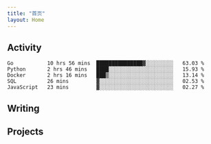 ```yaml
---
title: "首页"
layout: Home
---
```


## Activity
<!--START_SECTION:waka-->
```text
Go           10 hrs 56 mins  ███████████████▓░░░░░░░░░   63.03 % 
Python       2 hrs 46 mins   ████░░░░░░░░░░░░░░░░░░░░░   15.93 % 
Docker       2 hrs 16 mins   ███▒░░░░░░░░░░░░░░░░░░░░░   13.14 % 
SQL          26 mins         ▓░░░░░░░░░░░░░░░░░░░░░░░░   02.53 % 
JavaScript   23 mins         ▓░░░░░░░░░░░░░░░░░░░░░░░░   02.27 % 
```
<!--END_SECTION:waka-->

## Writing
<PindedPosts />

## Projects
<Projects />
